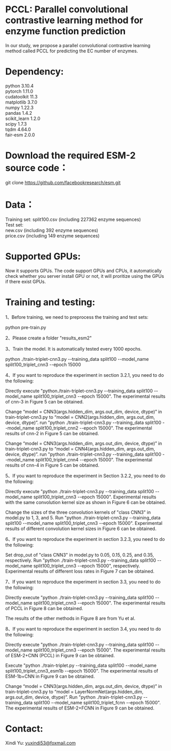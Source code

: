 # PCCL: Parallel convolutional contrastive learning method for enzyme function prediction
In our study, we propose a parallel convolutional contrastive learning method called PCCL for predicting the EC number of enzymes.
# Dependency:
python 3.10.4 <br>
pytorch 1.11.0 <br>
cudatoolkit 11.3 <br>
matplotlib 3.7.0 <br>
numpy 1.22.3 <br>
pandas 1.4.2 <br>
scikit_learn 1.2.0 <br>
scipy 1.7.3 <br>
tqdm 4.64.0 <br>
fair-esm 2.0.0 <br>
# Download the required ESM-2 source code：
git clone https://github.com/facebookresearch/esm.git

# Data：
Training set: split100.csv (including 227362 enzyme sequences) <br>
Test set:  <br>
new.csv (including 392 enzyme sequences) <br>
price.csv (including 149 enzyme sequences) <br>

# Supported GPUs:
Now it supports GPUs. The code support GPUs and CPUs, it automatically check whether you server install GPU or not, it will proritize using the GPUs if there exist GPUs.

# Training and testing:

1、Before training, we need to preprocess the training and test sets:

python pre-train.py

2、Please create a folder "results_esm2"

3、Train the model. It is automatically tested every 1000 epochs. 

python ./train-triplet-cnn3.py --training_data split100 --model_name split100_triplet_cnn3 --epoch 15000

4、If you want to reproduce the experiment in section 3.2.1, you need to do the following:

Directly execute "python./train-triplet-cnn3.py --training_data split100 --model_name split100_triplet_cnn3 --epoch 15000". The experimental results of cnn-3 in Figure 5 can be obtained.

Change “model = CNN3(args.hidden_dim, args.out_dim, device, dtype)” in train-triplet-cnn3.py to “model = CNN2(args.hidden_dim, args.out_dim, device, dtype)”. run "python ./train-triplet-cnn3.py --training_data split100 --model_name split100_triplet_cnn2 --epoch 15000". The experimental results of cnn-2 in Figure 5 can be obtained.

Change “model = CNN3(args.hidden_dim, args.out_dim, device, dtype)” in train-triplet-cnn3.py to “model = CNN4(args.hidden_dim, args.out_dim, device, dtype)”. run "python ./train-triplet-cnn3.py --training_data split100 --model_name split100_triplet_cnn4 --epoch 15000". The experimental results of cnn-4 in Figure 5 can be obtained.

5、If you want to reproduce the experiment in Section 3.2.2, you need to do the following:

Directly execute "python ./train-triplet-cnn3.py --training_data split100 --model_name split100_triplet_cnn3 --epoch 15000". Experimental results with the same convolution kernel size as shown in Figure 6 can be obtained.

Change the sizes of the three convolution kernels of "class CNN3" in model.py to 1, 3, and 5. Run "python ./train-triplet-cnn3.py --training_data split100 --model_name split100_triplet_cnn3 --epoch 15000". Experimental results of different convolution kernel sizes in Figure 6 can be obtained.

6、If you want to reproduce the experiment in section 3.2.3, you need to do the following:

Set drop_out of "class CNN3" in model.py to 0.05, 0.15, 0.25, and 0.35, respectively. Run "python ./train-triplet-cnn3.py --training_data split100 --model_name split100_triplet_cnn3 --epoch 15000", respectively. Experimental results of different loss rates in Figure 7 can be obtained.

7、If you want to reproduce the experiment in section 3.3, you need to do the following:

Directly execute "python ./train-triplet-cnn3.py --training_data split100 --model_name split100_triplet_cnn3 --epoch 15000". The experimental results of PCCL in Figure 8 can be obtained.

The results of the other methods in Figure 8 are from Yu et al.

8、If you want to reproduce the experiment in section 3.4, you need to do the following:

Directly execute "python ./train-triplet-cnn3.py --training_data split100 --model_name split100_triplet_cnn3 --epoch 15000". The experimental results of ESM-2+CNN (PCCL) in Figure 9 can be obtained.

Execute "python ./train-triplet.py --training_data split100 --model_name split100_triplet_cnn3_esm1b --epoch 15000". The experimental results of ESM-1b+CNN in Figure 9 can be obtained.

Change “model = CNN3(args.hidden_dim, args.out_dim, device, dtype)” in train-triplet-cnn3.py to “model = LayerNormNet(args.hidden_dim, args.out_dim, device, dtype)”. Run "python ./train-triplet-cnn3.py --training_data split100 --model_name split100_triplet_fcnn --epoch 15000". The experimental results of ESM-2+FCNN in Figure 9 can be obtained.

# Contact:
Xindi Yu: yuxindi53@foxmail.com
